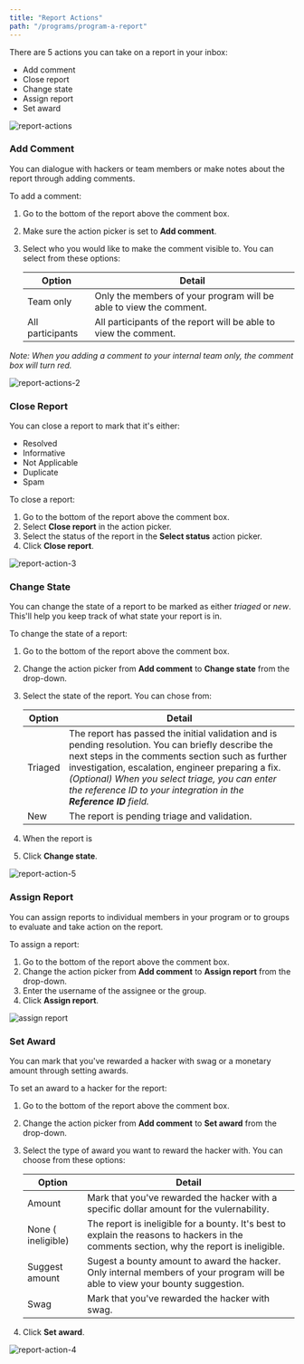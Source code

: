 ```yaml
---
title: "Report Actions"
path: "/programs/program-a-report"
---
```


There are 5 actions you can take on a report in your inbox:
* Add comment
* Close report
* Change state
* Assign report
* Set award

![report-actions](https://github.com/Hacker0x01/docs.hackerone.com/blob/master/docs/programs/images/report-actions-1.png?raw=true)

### Add Comment
You can dialogue with hackers or team members or make notes about the report through adding comments. 

To add a comment:
1) Go to the bottom of the report above the comment box.
2) Make sure the action picker is set to **Add comment**. 
3) Select who you would like to make the comment visible to. You can select from these options:

   Option | Detail
   ------ | -------
   Team only | Only the members of your program will be able to view the comment.
   All participants | All participants of the report will be able to view the comment.

*Note: When you adding a comment to your internal team only, the comment box will turn red.*

![report-actions-2](https://github.com/Hacker0x01/docs.hackerone.com/blob/master/docs/programs/images/report-action-2.png?raw=true)

### Close Report
You can close a report to mark that it's either:
* Resolved
* Informative
* Not Applicable
* Duplicate
* Spam 

To close a report:
1) Go to the bottom of the report above the comment box.
2) Select **Close report** in the action picker.
3) Select the status of the report in the **Select status** action picker. 
4) Click **Close report**. 

![report-action-3](https://github.com/Hacker0x01/docs.hackerone.com/blob/master/docs/programs/images/report-actions-3.png?raw=true)

### Change State
You can change the state of a report to be marked as either *triaged* or *new*. This'll help you keep track of what state your report is in. 

To change the state of a report:
1) Go to the bottom of the report above the comment box.
2) Change the action picker from **Add comment** to **Change state** from the drop-down.  
3) Select the state of the report. You can chose from:
   
   Option | Detail
   ------ | -------
   Triaged | The report has passed the initial validation and is pending resolution. You can briefly describe the next steps in the comments section such as further investigation, escalation, engineer preparing a fix. *(Optional) When you select triage, you can enter the reference ID to your integration in the **Reference ID** field.* 
   New | The report is pending triage and validation. 
   
4) When the report is 
   
4) Click **Change state**. 

![report-action-5](https://github.com/Hacker0x01/docs.hackerone.com/blob/master/docs/programs/images/report-action-5.png?raw=true)

### Assign Report
You can assign reports to individual members in your program or to groups to evaluate and take action on the report. 

To assign a report:
1) Go to the bottom of the report above the comment box.
2) Change the action picker from **Add comment** to **Assign report** from the drop-down.  
3) Enter the username of the assignee or the group. 
4) Click **Assign report**. 

![assign report](https://github.com/Hacker0x01/docs.hackerone.com/blob/master/docs/programs/assign-report.png?raw=true)

### Set Award
You can mark that you've rewarded a hacker with swag or a monetary amount through setting awards.

To set an award to a hacker for the report:
1) Go to the bottom of the report above the comment box.
2) Change the action picker from **Add comment** to **Set award** from the drop-down.  
3) Select the type of award you want to reward the hacker with. You can choose from these options: 

   Option | Detail
   ------ | ------
   Amount | Mark that you've rewarded the hacker with a specific dollar amount for the vulernability. 
   None ( ineligible) | The report is ineligible for a bounty. It's best to explain the reasons to hackers in the comments section, why the report is ineligible. 
   Suggest amount | Sugest a bounty amount to award the hacker. Only internal members of your program will be able to view your bounty suggestion. 
   Swag | Mark that you've rewarded the hacker with swag. 
 
 4) Click **Set award**. 
 
 ![report-action-4](https://github.com/Hacker0x01/docs.hackerone.com/blob/master/docs/programs/images/report-action-4.png?raw=true)
